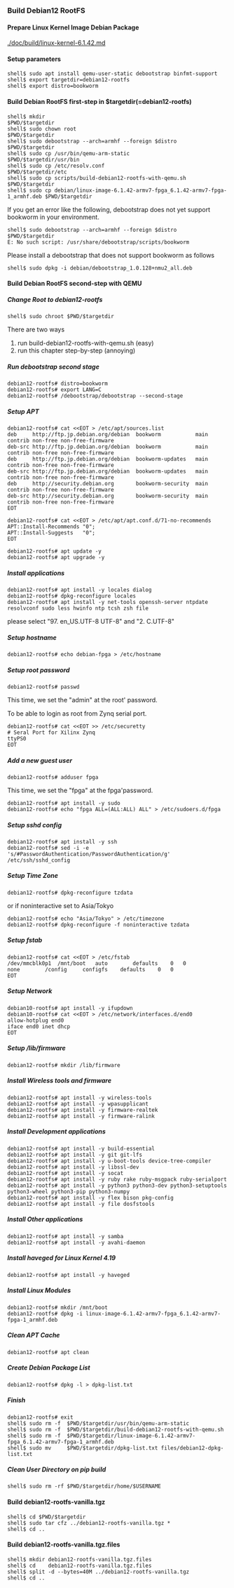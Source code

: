 ### Build Debian12 RootFS

#### Prepare Linux Kernel Image Debian Package

[./doc/build/linux-kernel-6.1.42.md](linux-kernel-6.1.42.md)

#### Setup parameters 

```console
shell$ sudo apt install qemu-user-static debootstrap binfmt-support
shell$ export targetdir=debian12-rootfs
shell$ export distro=bookworm
```

#### Build Debian RootFS first-step in $targetdir(=debian12-rootfs)

```console
shell$ mkdir                                                                      $PWD/$targetdir
shell$ sudo chown root                                                            $PWD/$targetdir
shell$ sudo debootstrap --arch=armhf --foreign $distro                            $PWD/$targetdir
shell$ sudo cp /usr/bin/qemu-arm-static                                           $PWD/$targetdir/usr/bin
shell$ sudo cp /etc/resolv.conf                                                   $PWD/$targetdir/etc
shell$ sudo cp scripts/build-debian12-rootfs-with-qemu.sh                         $PWD/$targetdir
shell$ sudo cp debian/linux-image-6.1.42-armv7-fpga_6.1.42-armv7-fpga-1_armhf.deb $PWD/$targetdir
```

If you get an error like the following, debootstrap does not yet support bookworm in your environment.

```console
shell$ sudo debootstrap --arch=armhf --foreign $distro                            $PWD/$targetdir
E: No such script: /usr/share/debootstrap/scripts/bookworm
```

Please install a debootstrap that does not support bookworm as follows

```console
shell$ sudo dpkg -i debian/debootstrap_1.0.128+nmu2_all.deb
```

#### Build Debian RootFS second-step with QEMU

##### Change Root to debian12-rootfs

```console
shell$ sudo chroot $PWD/$targetdir
```

There are two ways

1. run build-debian12-rootfs-with-qemu.sh (easy)
2. run this chapter step-by-step (annoying)

##### Run debootstrap second stage

```console
debian12-rootfs# distro=bookworm
debian12-rootfs# export LANG=C
debian12-rootfs# /debootstrap/debootstrap --second-stage
```

##### Setup APT

```console
debian12-rootfs# cat <<EOT > /etc/apt/sources.list
deb     http://ftp.jp.debian.org/debian  bookworm           main contrib non-free non-free-firmware
deb-src http://ftp.jp.debian.org/debian  bookworm           main contrib non-free non-free-firmware
deb     http://ftp.jp.debian.org/debian  bookworm-updates   main contrib non-free non-free-firmware
deb-src http://ftp.jp.debian.org/debian  bookworm-updates   main contrib non-free non-free-firmware
deb     http://security.debian.org       bookworm-security  main contrib non-free non-free-firmware
deb-src http://security.debian.org       bookworm-security  main contrib non-free non-free-firmware
EOT
```

```console
debian12-rootfs# cat <<EOT > /etc/apt/apt.conf.d/71-no-recommends
APT::Install-Recommends "0";
APT::Install-Suggests   "0";
EOT
```

```console
debian12-rootfs# apt update -y
debian12-rootfs# apt upgrade -y
```

##### Install applications

```console
debian12-rootfs# apt install -y locales dialog
debian12-rootfs# dpkg-reconfigure locales
debian12-rootfs# apt install -y net-tools openssh-server ntpdate resolvconf sudo less hwinfo ntp tcsh zsh file
```

please select "97. en_US.UTF-8 UTF-8" and "2. C.UTF-8"

##### Setup hostname

```console
debian12-rootfs# echo debian-fpga > /etc/hostname
```

##### Setup root password

```console
debian12-rootfs# passwd
```

This time, we set the "admin" at the root' password.

To be able to login as root from Zynq serial port.

```console
debian12-rootfs# cat <<EOT >> /etc/securetty
# Seral Port for Xilinx Zynq
ttyPS0
EOT
```

##### Add a new guest user

```console
debian12-rootfs# adduser fpga
```

This time, we set the "fpga" at the fpga'password.

```console
debian12-rootfs# apt install -y sudo
debian12-rootfs# echo "fpga ALL=(ALL:ALL) ALL" > /etc/sudoers.d/fpga
```

##### Setup sshd config

```console
debian12-rootfs# apt install -y ssh
debian12-rootfs# sed -i -e 's/#PasswordAuthentication/PasswordAuthentication/g' /etc/ssh/sshd_config
```

##### Setup Time Zone

```console
debian12-rootfs# dpkg-reconfigure tzdata
```

or if noninteractive set to Asia/Tokyo

```console
debian12-rootfs# echo "Asia/Tokyo" > /etc/timezone
debian12-rootfs# dpkg-reconfigure -f noninteractive tzdata
```


##### Setup fstab

```console
debian12-rootfs# cat <<EOT > /etc/fstab
/dev/mmcblk0p1	/mnt/boot	auto		defaults	0	0
none		/config		configfs	defaults	0	0
EOT
````

##### Setup Network

```console
debian10-rootfs# apt install -y ifupdown
debian10-rootfs# cat <<EOT > /etc/network/interfaces.d/end0
allow-hotplug end0
iface end0 inet dhcp
EOT
````

##### Setup /lib/firmware

```console
debian12-rootfs# mkdir /lib/firmware
```

##### Install Wireless tools and firmware

```console
debian12-rootfs# apt install -y wireless-tools
debian12-rootfs# apt install -y wpasupplicant
debian12-rootfs# apt install -y firmware-realtek
debian12-rootfs# apt install -y firmware-ralink
```

##### Install Development applications

```console
debian12-rootfs# apt install -y build-essential
debian12-rootfs# apt install -y git git-lfs
debian12-rootfs# apt install -y u-boot-tools device-tree-compiler
debian12-rootfs# apt install -y libssl-dev
debian12-rootfs# apt install -y socat
debian12-rootfs# apt install -y ruby rake ruby-msgpack ruby-serialport 
debian12-rootfs# apt install -y python3 python3-dev python3-setuptools python3-wheel python3-pip python3-numpy
debian12-rootfs# apt install -y flex bison pkg-config
debian12-rootfs# apt install -y file dosfstools
```

##### Install Other applications

```console
debian12-rootfs# apt install -y samba
debian12-rootfs# apt install -y avahi-daemon
```

##### Install haveged for Linux Kernel 4.19

```console
debian12-rootfs# apt install -y haveged
```

##### Install Linux Modules

```console
debian12-rootfs# mkdir /mnt/boot
debian12-rootfs# dpkg -i linux-image-6.1.42-armv7-fpga_6.1.42-armv7-fpga-1_armhf.deb
```

##### Clean APT Cache

```console
debian12-rootfs# apt clean
```

##### Create Debian Package List

```console
debian12-rootfs# dpkg -l > dpkg-list.txt
```

##### Finish

```console
debian12-rootfs# exit
shell$ sudo rm -f  $PWD/$targetdir/usr/bin/qemu-arm-static
shell$ sudo rm -f  $PWD/$targetdir/build-debian12-rootfs-with-qemu.sh
shell$ sudo rm -f  $PWD/$targetdir/linux-image-6.1.42-armv7-fpga_6.1.42-armv7-fpga-1_armhf.deb
shell$ sudo mv     $PWD/$targetdir/dpkg-list.txt files/debian12-dpkg-list.txt
```

##### Clean User Directory on pip build

```console
shell$ sudo rm -rf $PWD/$targetdir/home/$USERNAME
```

#### Build debian12-rootfs-vanilla.tgz

```console
shell$ cd $PWD/$targetdir
shell$ sudo tar cfz ../debian12-rootfs-vanilla.tgz *
shell$ cd ..
```

#### Build debian12-rootfs-vanilla.tgz.files

```console
shell$ mkdir debian12-rootfs-vanilla.tgz.files
shell$ cd    debian12-rootfs-vanilla.tgz.files
shell$ split -d --bytes=40M ../debian12-rootfs-vanilla.tgz
shell$ cd ..
```
